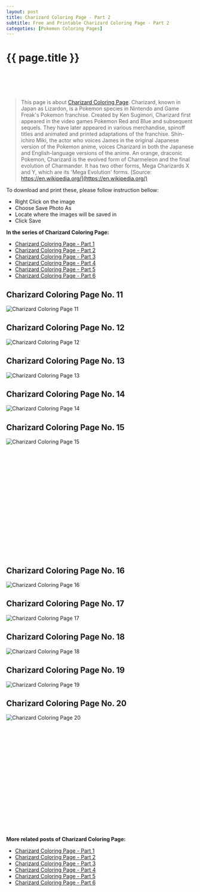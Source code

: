 ```yaml
---
layout: post
title: Charizard Coloring Page - Part 2
subtitle: Free and Printable Charizard Coloring Page - Part 2
categoties: [Pokemon Coloring Pages]
---
```

{{ page.title }}
================
<script async src="//pagead2.googlesyndication.com/pagead/js/adsbygoogle.js"></script><!-- UnderTitleAds --> <ins class="adsbygoogle" style="display:inline-block;width:468px;height:60px" data-ad-client="ca-pub-6753140515841889" data-ad-slot="4010138290"></ins><script> (adsbygoogle = window.adsbygoogle || []).push({}); </script>

> This page is about [Charizard Coloring Page](https://freecoloringpages.github.io/). Charizard, known in Japan as Lizardon, is a Pokemon species in Nintendo and Game Freak's Pokemon franchise. Created by Ken Sugimori, Charizard first appeared in the video games Pokemon Red and Blue and subsequent sequels. They have later appeared in various merchandise, spinoff titles and animated and printed adaptations of the franchise. Shin-ichiro Miki, the actor who voices James in the original Japanese version of the Pokemon anime, voices Charizard in both the Japanese and English-language versions of the anime. An orange, draconic Pokemon, Charizard is the evolved form of Charmeleon and the final evolution of Charmander. It has two other forms, Mega Charizards X and Y, which are its 'Mega Evolution' forms. [Source: https://en.wikipedia.org/](https://en.wikipedia.org/)

To download and print these, please follow instruction bellow:
* Right Click on the image 
* Choose Save Photo As 
* Locate where the images will be saved in 
* Click Save

**In the series of Charizard Coloring Page:**

* [Charizard Coloring Page - Part 1](https://freecoloringpages.github.io/2017/12/11/Charizard-Coloring-Page-part-1.html)
* [Charizard Coloring Page - Part 2](https://freecoloringpages.github.io/2017/12/11/Charizard-Coloring-Page-part-2.html)
* [Charizard Coloring Page - Part 3](https://freecoloringpages.github.io/2017/12/11/Charizard-Coloring-Page-part-3.html)
* [Charizard Coloring Page - Part 4](https://freecoloringpages.github.io/2017/12/11/Charizard-Coloring-Page-part-4.html)
* [Charizard Coloring Page - Part 5](https://freecoloringpages.github.io/2017/12/11/Charizard-Coloring-Page-part-5.html)
* [Charizard Coloring Page - Part 6](https://freecoloringpages.github.io/2017/12/11/Charizard-Coloring-Page-part-6.html)

## Charizard Coloring Page No. 11
![Charizard Coloring Page 11](https://freecoloringpages.github.io/img4/Charizard-Coloring-Page%20(11).jpg "Charizard Coloring Page 11")

## Charizard Coloring Page No. 12
![Charizard Coloring Page 12](https://freecoloringpages.github.io/img4/Charizard-Coloring-Page%20(12).jpg "Charizard Coloring Page 12")

## Charizard Coloring Page No. 13
![Charizard Coloring Page 13](https://freecoloringpages.github.io/img4/Charizard-Coloring-Page%20(13).jpg "Charizard Coloring Page 13")

## Charizard Coloring Page No. 14
![Charizard Coloring Page 14](https://freecoloringpages.github.io/img4/Charizard-Coloring-Page%20(14).jpg "Charizard Coloring Page 14")

## Charizard Coloring Page No. 15
![Charizard Coloring Page 15](https://freecoloringpages.github.io/img4/Charizard-Coloring-Page%20(15).jpg "Charizard Coloring Page 15")

<script async src="//pagead2.googlesyndication.com/pagead/js/adsbygoogle.js"></script><!-- Texxtonly --><ins class="adsbygoogle" style="display:inline-block;width:336px;height:280px" data-ad-client="ca-pub-6753140515841889" data-ad-slot="3207852233"></ins><script>(adsbygoogle = window.adsbygoogle || []).push({}); </script>

## Charizard Coloring Page No. 16
![Charizard Coloring Page 16](https://freecoloringpages.github.io/img4/Charizard-Coloring-Page%20(16).jpg "Charizard Coloring Page 16")

## Charizard Coloring Page No. 17
![Charizard Coloring Page 17](https://freecoloringpages.github.io/img4/Charizard-Coloring-Page%20(17).jpg "Charizard Coloring Page 17")

## Charizard Coloring Page No. 18
![Charizard Coloring Page 18](https://freecoloringpages.github.io/img4/Charizard-Coloring-Page%20(18).jpg "Charizard Coloring Page 18")

## Charizard Coloring Page No. 19
![Charizard Coloring Page 19](https://freecoloringpages.github.io/img4/Charizard-Coloring-Page%20(19).jpg "Charizard Coloring Page 19")

## Charizard Coloring Page No. 20
![Charizard Coloring Page 20](https://freecoloringpages.github.io/img4/Charizard-Coloring-Page%20(20).jpg "Charizard Coloring Page 20")

<script async src="//pagead2.googlesyndication.com/pagead/js/adsbygoogle.js"></script><!-- Texxtonly --><ins class="adsbygoogle" style="display:inline-block;width:336px;height:280px" data-ad-client="ca-pub-6753140515841889" data-ad-slot="3207852233"></ins><script>(adsbygoogle = window.adsbygoogle || []).push({}); </script>

**More related posts of Charizard Coloring Page:**

* [Charizard Coloring Page - Part 1](https://freecoloringpages.github.io/2017/12/11/Charizard-Coloring-Page-part-1.html)
* [Charizard Coloring Page - Part 2](https://freecoloringpages.github.io/2017/12/11/Charizard-Coloring-Page-part-2.html)
* [Charizard Coloring Page - Part 3](https://freecoloringpages.github.io/2017/12/11/Charizard-Coloring-Page-part-3.html)
* [Charizard Coloring Page - Part 4](https://freecoloringpages.github.io/2017/12/11/Charizard-Coloring-Page-part-4.html)
* [Charizard Coloring Page - Part 5](https://freecoloringpages.github.io/2017/12/11/Charizard-Coloring-Page-part-5.html)
* [Charizard Coloring Page - Part 6](https://freecoloringpages.github.io/2017/12/11/Charizard-Coloring-Page-part-6.html)

